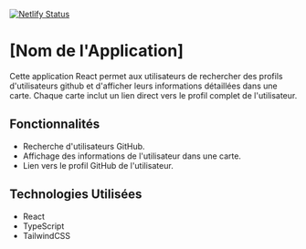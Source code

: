 [![Netlify Status](https://api.netlify.com/api/v1/badges/22ae1d0c-41c2-42c4-9de9-7ccd83d687c3/deploy-status)](https://app.netlify.com/sites/velvety-crostata-85eb97/deploys)

# [Nom de l'Application]

Cette application React  permet aux utilisateurs de rechercher des profils d'utilisateurs github et d'afficher leurs informations détaillées dans une carte. Chaque carte inclut un lien direct vers le profil complet de l'utilisateur.

## Fonctionnalités

- Recherche d'utilisateurs GitHub.
- Affichage des informations de l'utilisateur dans une carte.
- Lien vers le profil GitHub de l'utilisateur.

## Technologies Utilisées

- React
- TypeScript
- TailwindCSS
